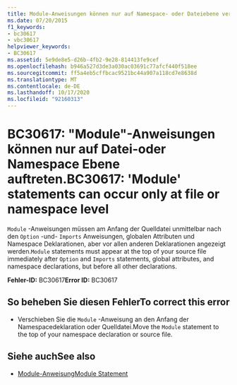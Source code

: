 ```yaml
---
title: Module-Anweisungen können nur auf Namespace- oder Dateiebene verwendet werden.
ms.date: 07/20/2015
f1_keywords:
- bc30617
- vbc30617
helpviewer_keywords:
- BC30617
ms.assetid: 5e9de8e5-d26b-4fb2-9e28-814413fe9cef
ms.openlocfilehash: b946a527d3de3a030ac03691c77afcf440f518ee
ms.sourcegitcommit: ff5a4eb5cffbcac9521bc44a907a118cd7e8638d
ms.translationtype: MT
ms.contentlocale: de-DE
ms.lasthandoff: 10/17/2020
ms.locfileid: "92160313"
---
```

# <a name="bc30617-module-statements-can-occur-only-at-file-or-namespace-level"></a><span data-ttu-id="d9428-102">BC30617: "Module"-Anweisungen können nur auf Datei-oder Namespace Ebene auftreten.</span><span class="sxs-lookup"><span data-stu-id="d9428-102">BC30617: 'Module' statements can occur only at file or namespace level</span></span>

<span data-ttu-id="d9428-103">`Module` -Anweisungen müssen am Anfang der Quelldatei unmittelbar nach den `Option` -und- `Imports` Anweisungen, globalen Attributen und Namespace Deklarationen, aber vor allen anderen Deklarationen angezeigt werden.</span><span class="sxs-lookup"><span data-stu-id="d9428-103">`Module` statements must appear at the top of your source file immediately after `Option` and `Imports` statements, global attributes, and namespace declarations, but before all other declarations.</span></span>

 <span data-ttu-id="d9428-104">**Fehler-ID:** BC30617</span><span class="sxs-lookup"><span data-stu-id="d9428-104">**Error ID:** BC30617</span></span>

## <a name="to-correct-this-error"></a><span data-ttu-id="d9428-105">So beheben Sie diesen Fehler</span><span class="sxs-lookup"><span data-stu-id="d9428-105">To correct this error</span></span>

- <span data-ttu-id="d9428-106">Verschieben Sie die `Module` -Anweisung an den Anfang der Namespacedeklaration oder Quelldatei.</span><span class="sxs-lookup"><span data-stu-id="d9428-106">Move the `Module` statement to the top of your namespace declaration or source file.</span></span>

## <a name="see-also"></a><span data-ttu-id="d9428-107">Siehe auch</span><span class="sxs-lookup"><span data-stu-id="d9428-107">See also</span></span>

- [<span data-ttu-id="d9428-108">Module-Anweisung</span><span class="sxs-lookup"><span data-stu-id="d9428-108">Module Statement</span></span>](../statements/module-statement.md)
